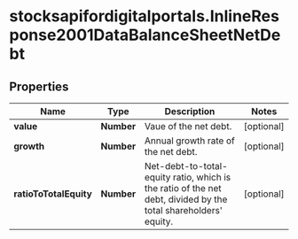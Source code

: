 # stocksapifordigitalportals.InlineResponse2001DataBalanceSheetNetDebt

## Properties

Name | Type | Description | Notes
------------ | ------------- | ------------- | -------------
**value** | **Number** | Vaue of the net debt. | [optional] 
**growth** | **Number** | Annual growth rate of the net debt. | [optional] 
**ratioToTotalEquity** | **Number** | Net-debt-to-total-equity ratio, which is the ratio of the net debt, divided by the total shareholders&#39; equity. | [optional] 



